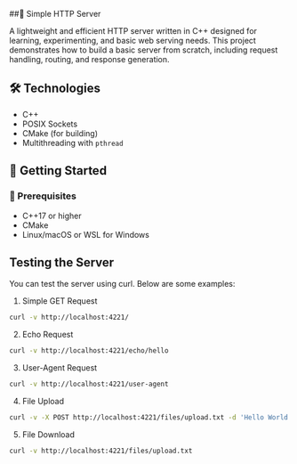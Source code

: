 ##🚀 Simple HTTP Server

A lightweight and efficient HTTP server written in C++ designed for learning, experimenting, and basic web serving needs. This project demonstrates how to build a basic server from scratch, including request handling, routing, and response generation.

## 🛠️ Technologies

- C++
- POSIX Sockets
- CMake (for building)
- Multithreading with `pthread`

## 🚀 Getting Started

### 🔧 Prerequisites

- C++17 or higher
- CMake
- Linux/macOS or WSL for Windows

## Testing the Server

You can test the server using curl. Below are some examples:

1. Simple GET Request

```bash
curl -v http://localhost:4221/
```

2. Echo Request

```bash
curl -v http://localhost:4221/echo/hello
```

3. User-Agent Request
```bash
curl -v http://localhost:4221/user-agent
```

4. File Upload
```bash
curl -v -X POST http://localhost:4221/files/upload.txt -d 'Hello World'
```

5. File Download
```bash
curl -v http://localhost:4221/files/upload.txt
```

